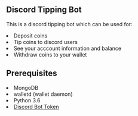 Discord Tipping Bot
--------------------

This is a discord tipping bot which can be used for:

<li> Deposit coins </li>
<li> Tip coins to discord users </li>
<li> See your acccount information and balance </li>
<li> Withdraw coins to your wallet </li>


Prerequisites
-------------

<li> MongoDB </li>
<li> walletd (wallet daemon) </li>
<li> Python 3.6 </li>
<li> <a href="https://discord.com/developers/applications" >Discord Bot Token </a> </li> 

